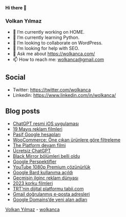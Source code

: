 #### Hi there 👋

### Volkan Yılmaz

- 🔭 I’m currently working on HOME.
- 🌱 I’m currently learning Python.
- 👯 I’m looking to collaborate on WordPress.
- 🤔 I’m looking for help with SEO.
- 💬 Ask me about https://wolkanca.com/
- 📫 How to reach me: wolkanca@gmail.com

## Social
- Twitter: https://twitter.com/wolkanca
- Linkedin: https://www.linkedin.com/in/wolkanca/



## Blog posts
<!-- BLOG-POST-LIST:START -->
- [ChatGPT resmi iOS uygulaması](https://wolkanca.com/chatgpt-resmi-ios-uygulamasi/)
- [19 Mayıs reklam filmleri](https://wolkanca.com/19-mayis-reklam-filmleri/)
- [Pasif Google hesapları](https://wolkanca.com/pasif-google-hesaplari/)
- [WooCommerce: Öne çıkan ürünlere göre filtreleme](https://wolkanca.com/woocommerce-one-cikan-urunlere-gore-filtreleme/)
- [The Platform devam filmi](https://wolkanca.com/the-platform-devam-filmi/)
- [Ücretsiz ChatGPT](https://wolkanca.com/ucretsiz-chatgpt/)
- [Black Mirror bölümleri belli oldu](https://wolkanca.com/black-mirror-bolumleri-belli-oldu/)
- [Google Perspektifler](https://wolkanca.com/google-perspektifler/)
- [YouTube 1080p Premium çözünürlük](https://wolkanca.com/youtube-1080p-premium-cozunurluk/)
- [Google Bard kullanıma açıldı](https://wolkanca.com/google-bard-kullanima-acildi/)
- [Geçmişin ilginç reklam dünyası](https://wolkanca.com/gecmisin-ilginc-reklam-dunyasi/)
- [2023 korku filmleri](https://wolkanca.com/2023-korku-filmleri/)
- [TRT’nin dijital platformu tabii.com](https://wolkanca.com/trtnin-dijital-platformu-tabii-com/)
- [Gmail doğrulanmış e-posta adresleri](https://wolkanca.com/gmail-dogrulanmis-e-posta-adresleri/)
- [Google Domains’de yeni alan adları](https://wolkanca.com/google-domainsde-yeni-alan-adlari/)
<!-- BLOG-POST-LIST:END -->


[Volkan Yılmaz](https://volkanyilmaz.com.tr/) - [wolkanca](https://wolkanca.com/)
